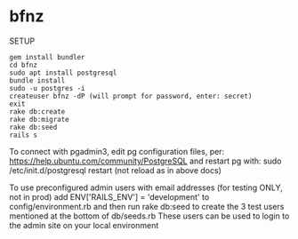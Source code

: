 bfnz
====
SETUP

```
gem install bundler
cd bfnz
sudo apt install postgresql
bundle install
sudo -u postgres -i
createuser bfnz -dP (will prompt for password, enter: secret)
exit
rake db:create
rake db:migrate
rake db:seed
rails s 
```
To connect with pgadmin3, edit pg configuration files, per: https://help.ubuntu.com/community/PostgreSQL and restart pg with:
sudo /etc/init.d/postgresql restart
(not reload as in above docs)

To use preconfigured admin users with email addresses (for testing ONLY, not in prod) add
ENV['RAILS_ENV'] = 'development'
to config/environment.rb
and then run 
rake db:seed to create the 3 test users mentioned at the bottom of db/seeds.rb 
These users can be used to login to the admin site on your local environment
